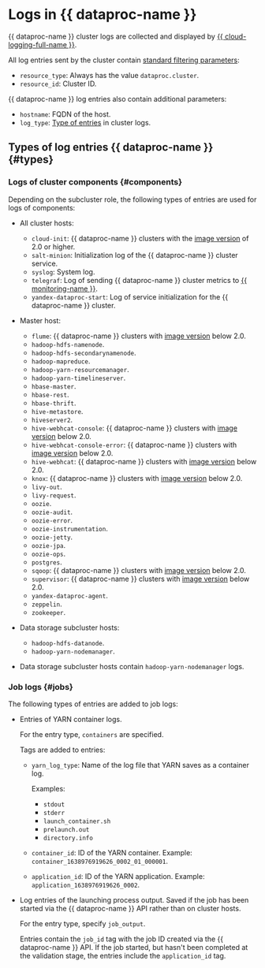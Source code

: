 # Logs in {{ dataproc-name }}

{{ dataproc-name }} cluster logs are collected and displayed by [{{ cloud-logging-full-name }}](../../logging/).

All log entries sent by the cluster contain [standard filtering parameters](../../logging/concepts/filter.md):

* `resource_type`: Always has the value `dataproc.cluster`.
* `resource_id`: Cluster ID.

{{ dataproc-name }} log entries also contain additional parameters:

* `hostname`: FQDN of the host.
* `log_type`: [Type of entries](#log-types) in cluster logs.

## Types of log entries {{ dataproc-name }} {#types}

### Logs of cluster components {#components}

Depending on the subcluster role, the following types of entries are used for logs of components:

* All cluster hosts:
   * `cloud-init`: {{ dataproc-name }} clusters with the [image version](../concepts/environment.md) of 2.0 or higher.
   * `salt-minion`: Initialization log of the {{ dataproc-name }} cluster service.
   * `syslog`: System log.
   * `telegraf`: Log of sending {{ dataproc-name }} cluster metrics to [{{ monitoring-name }}](../../monitoring/).
   * `yandex-dataproc-start`: Log of service initialization for the {{ dataproc-name }} cluster.

* Master host:
   * `flume`: {{ dataproc-name }} clusters with [image version](../concepts/environment.md) below 2.0.
   * `hadoop-hdfs-namenode`.
   * `hadoop-hdfs-secondarynamenode`.
   * `hadoop-mapreduce`.
   * `hadoop-yarn-resourcemanager`.
   * `hadoop-yarn-timelineserver`.
   * `hbase-master`.
   * `hbase-rest`.
   * `hbase-thrift`.
   * `hive-metastore`.
   * `hiveserver2`.
   * `hive-webhcat-console`: {{ dataproc-name }} clusters with [image version](../concepts/environment.md) below 2.0.
   * `hive-webhcat-console-error`: {{ dataproc-name }} clusters with [image version](../concepts/environment.md) below 2.0.
   * `hive-webhcat`: {{ dataproc-name }} clusters with [image version](../concepts/environment.md) below 2.0.
   * `knox`: {{ dataproc-name }} clusters with [image version](../concepts/environment.md) below 2.0.
   * `livy-out`.
   * `livy-request`.
   * `oozie`.
   * `oozie-audit`.
   * `oozie-error`.
   * `oozie-instrumentation`.
   * `oozie-jetty`.
   * `oozie-jpa`.
   * `oozie-ops`.
   * `postgres`.
   * `sqoop`: {{ dataproc-name }} clusters with [image version](../concepts/environment.md) below 2.0.
   * `supervisor`: {{ dataproc-name }} clusters with [image version](../concepts/environment.md) below 2.0.
   * `yandex-dataproc-agent`.
   * `zeppelin`.
   * `zookeeper`.

* Data storage subcluster hosts:
   * `hadoop-hdfs-datanode`.
   * `hadoop-yarn-nodemanager`.

* Data storage subcluster hosts contain `hadoop-yarn-nodemanager` logs.

### Job logs {#jobs}

The following types of entries are added to job logs:

* Entries of YARN container logs.

  For the entry type, `containers` are specified.

  Tags are added to entries:
    * `yarn_log_type`: Name of the log file that YARN saves as a container log.

      Examples:
         * `stdout`
         * `stderr`
         * `launch_container.sh`
         * `prelaunch.out`
         * `directory.info`
    * `container_id`: ID of the YARN container. Example: `container_1638976919626_0002_01_000001`.
    * `application_id`: ID of the YARN application. Example: `application_1638976919626_0002`.

* Log entries of the launching process output. Saved if the job has been started via the {{ dataproc-name }} API rather than on cluster hosts.

  For the entry type, specify `job_output`.

  Entries contain the `job_id` tag with the job ID created via the {{ dataproc-name }} API. If the job started, but hasn't been completed at the validation stage, the entries include the `application_id` tag.
